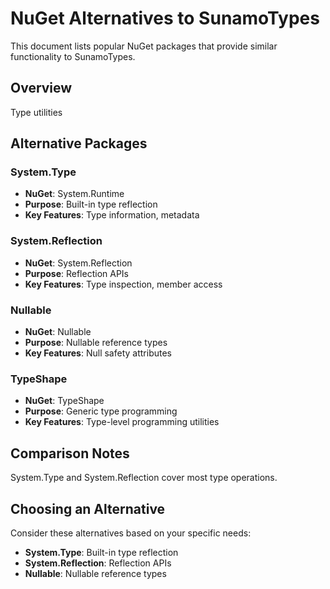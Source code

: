 # NuGet Alternatives to SunamoTypes

This document lists popular NuGet packages that provide similar functionality to SunamoTypes.

## Overview

Type utilities

## Alternative Packages

### System.Type
- **NuGet**: System.Runtime
- **Purpose**: Built-in type reflection
- **Key Features**: Type information, metadata

### System.Reflection
- **NuGet**: System.Reflection
- **Purpose**: Reflection APIs
- **Key Features**: Type inspection, member access

### Nullable
- **NuGet**: Nullable
- **Purpose**: Nullable reference types
- **Key Features**: Null safety attributes

### TypeShape
- **NuGet**: TypeShape
- **Purpose**: Generic type programming
- **Key Features**: Type-level programming utilities

## Comparison Notes

System.Type and System.Reflection cover most type operations.

## Choosing an Alternative

Consider these alternatives based on your specific needs:
- **System.Type**: Built-in type reflection
- **System.Reflection**: Reflection APIs
- **Nullable**: Nullable reference types
